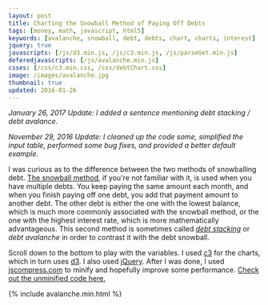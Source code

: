 ```yaml
---
layout: post
title: Charting the Snowball Method of Paying Off Debts
tags: [money, math, javascript, html5]
keywords: [avalanche, snowball, debt, debts, chart, charts, interest]
jquery: true
javascripts: [/js/d3.min.js, /js/c3.min.js, /js/parseGet.min.js]
deferedjavascripts: [/js/avalanche.min.js]
csses: [/css/c3.min.css, /css/debtChart.css]
image: /images/avalanche.jpg
thumbnail: true
updated: 2016-01-26
---
```


*January 26, 2017 Update: I added a sentence mentioning debt stacking / debt avalance.*

*November 29, 2016 Update: I cleaned up the code some, simplified the input table, performed some bug fixes, and provided a better default example.*

I was curious as to the difference between the two methods of snowballing debt. [The snowball method](https://en.wikipedia.org/wiki/Debt-snowball_method), if you're not familiar with it, is used when you have multiple debts. You keep paying the same amount each month, and when you finish paying off one debt, you add that payment amount to another debt. The other debt is either the one with the lowest balance, which is much more commonly associated with the snowball method, or the one with the highest interest rate, which is more mathematically advantageous. This second method is sometimes called [*debt stacking*](http://classroom.synonym.com/debt-stacking-work-12644.html) or *debt avalanche* in order to contrast it with the debt snowball. 

Scroll down to the bottom to play with the variables. I used [c3](http://c3js.org/) for the charts, which in turn uses [d3](https://d3js.org/). I also used [jQuery](https://jquery.com/). After I was done, I used [jscompress.com](https://jscompress.com/) to minify and hopefully improve some performance. [Check out the unminified code here.](https://github.com/hendrixjoseph/hendrixjoseph.github.io/blob/master/js/avalanche.js)

{% include avalanche.min.html %}
